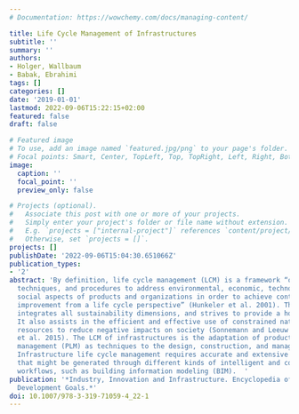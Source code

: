 ```yaml
---
# Documentation: https://wowchemy.com/docs/managing-content/

title: Life Cycle Management of Infrastructures
subtitle: ''
summary: ''
authors:
- Holger, Wallbaum
- Babak, Ebrahimi
tags: []
categories: []
date: '2019-01-01'
lastmod: 2022-09-06T15:22:15+02:00
featured: false
draft: false

# Featured image
# To use, add an image named `featured.jpg/png` to your page's folder.
# Focal points: Smart, Center, TopLeft, Top, TopRight, Left, Right, BottomLeft, Bottom, BottomRight.
image:
  caption: ''
  focal_point: ''
  preview_only: false

# Projects (optional).
#   Associate this post with one or more of your projects.
#   Simply enter your project's folder or file name without extension.
#   E.g. `projects = ["internal-project"]` references `content/project/deep-learning/index.md`.
#   Otherwise, set `projects = []`.
projects: []
publishDate: '2022-09-06T15:04:30.651066Z'
publication_types:
- '2'
abstract: 'By definition, life cycle management (LCM) is a framework “of concepts,
  techniques, and procedures to address environmental, economic, technological, and
  social aspects of products and organizations in order to achieve continuous ‘sustainable’
  improvement from a life cycle perspective” (Hunkeler et al. 2001). Thus, LCM theoretically
  integrates all sustainability dimensions, and strives to provide a holistic perspective.
  It also assists in the efficient and effective use of constrained natural and financial
  resources to reduce negative impacts on society (Sonnemann and Leeuw 2006; Adibi
  et al. 2015). The LCM of infrastructures is the adaptation of product life cycle
  management (PLM) as techniques to the design, construction, and management of infrastructures.
  Infrastructure life cycle management requires accurate and extensive information
  that might be generated through different kinds of intelligent and connected information
  workflows, such as building information modeling (BIM).  '
publication: '*Industry, Innovation and Infrastructure. Encyclopedia of the UN Sustainable
  Development Goals.*'
doi: 10.1007/978-3-319-71059-4_22-1
---
```

